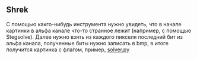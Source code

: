 ## Shrek

С помощью какго-нибудь инструмента нужно увидеть, что в начале картинки в альфа канале что-то странное лежит (например, с помощью Stegsolve). Далее нужно взять из каждого пикселя последний бит из альфа канала, полученные биты нужно записать в bmp, в итоге получится картинка с флагом, пример, [solver.py](solver.py) 